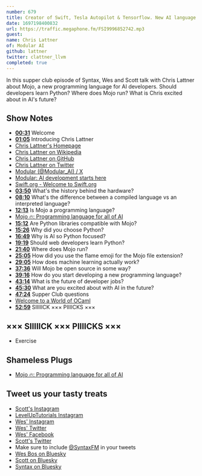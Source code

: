 ```yaml
---
number: 679
title: Creator of Swift, Tesla Autopilot & Tensorflow. New AI language Mojo with Chris Lattner
date: 1697198400832
url: https://traffic.megaphone.fm/FSI9996852742.mp3
guest: 
name: Chris Lattner
of: Modular AI
github: lattner
twitter: clattner_llvm
completed: true
---
```


In this supper club episode of Syntax, Wes and Scott talk with Chris Lattner about Mojo, a new programming language for AI developers. Should developers learn Python? Where does Mojo run? What is Chris excited about in AI's future?

## Show Notes

- **[00:31](#t=00:31)** Welcome
- **[01:05](#t=01:05)** Introducing Chris Lattner
- [Chris Lattner's Homepage](https://www.nondot.org/sabre/)
- [Chris Lattner on Wikipedia](https://en.wikipedia.org/wiki/Chris_Lattner)
- [Chris Lattner on GitHub](https://github.com/lattner)
- [Chris Lattner on Twitter](https://twitter.com/clattner_llvm?lang=en)
- [Modular (@Modular_AI) / X](https://twitter.com/Modular_AI)
- [Modular: AI development starts here](https://www.modular.com/)
- [Swift.org - Welcome to Swift.org](https://www.swift.org/)
- **[03:50](#t=03:50)** What's the history behind the hardware?
- **[08:10](#t=08:10)** What's the difference between a compiled language vs an interpreted language?
- **[12:13](#t=12:13)** Is Mojo a programming language?
- [Mojo 🔥: Programming language for all of AI](https://www.modular.com/mojo)
- **[15:12](#t=15:12)** Are Python libraries compatible with Mojo?
- **[15:26](#t=15:26)** Why did you choose Python?
- **[16:49](#t=16:49)** Why is AI so Python focused?
- **[19:19](#t=19:19)** Should web developers learn Python?
- **[21:40](#t=21:40)** Where does Mojo run?
- **[25:05](#t=25:05)** How did you use the flame emoji for the Mojo file extension?
- **[29:05](#t=29:05)** How does machine learning actually work?
- **[37:36](#t=37:36)** Will Mojo be open source in some way?
- **[39:16](#t=39:16)** How do you start developing a new programming language?
- **[43:14](#t=43:14)** What is the future of developer jobs?
- **[45:30](#t=45:30)** What are you excited about with AI in the future?
- **[47:24](#t=47:24)** Supper Club questions
- [Welcome to a World of OCaml](https://ocaml.org/)
- **[52:59](#t=52:59)** SIIIIICK ××× PIIIICKS ×××

## ××× SIIIIICK ××× PIIIICKS ×××

- Exercise

## Shameless Plugs

- [Mojo 🔥: Programming language for all of AI](https://www.modular.com/mojo)

## Tweet us your tasty treats

- [Scott's Instagram](https://www.instagram.com/stolinski/)
- [LevelUpTutorials Instagram](https://www.instagram.com/LevelUpTutorials/)
- [Wes' Instagram](https://www.instagram.com/wesbos/)
- [Wes' Twitter](https://twitter.com/wesbos)
- [Wes' Facebook](https://www.facebook.com/wesbos.developer)
- [Scott's Twitter](https://twitter.com/stolinski)
- Make sure to include [@SyntaxFM](https://twitter.com/SyntaxFM) in your tweets
- [Wes Bos on Bluesky](https://bsky.app/profile/wesbos.com)
- [Scott on Bluesky](https://bsky.app/profile/tolin.ski)
- [Syntax on Bluesky](https://bsky.app/profile/syntax.fm)
